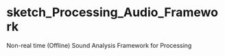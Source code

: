 # sketch_Processing_Audio_Framework
Non-real time (Offline) Sound Analysis Framework for Processing
